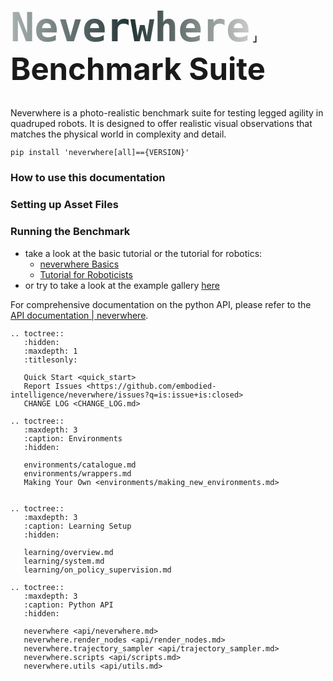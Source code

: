 <h1 class="full-width" style="font-size: 49px"><code style="font-size: 1.3em; background-clip: text; color: transparent; background-image: linear-gradient(to right, rgb(169 178 177), rgb(34 51 52), rgb(202 204 200));">Neverwhere</code> <span style="font-size: 0.3em; margin-left: -0.5em; margin-right:-0.4em;">｣</span> Benchmark Suite</h1>

<link rel="stylesheet" href="_static/title_resize.css">

Neverwhere is a photo-realistic benchmark suite for testing legged agility in quadruped robots. It is designed to offer realistic visual
observations that matches the physical world in complexity and detail.

```shell
pip install 'neverwhere[all]=={VERSION}'
```

### How to use this documentation

### Setting up Asset Files

### Running the Benchmark

- take a look at the basic tutorial or the tutorial for robotics:
    - [neverwhere Basics](environments/wrappers)
    - [Tutorial for Roboticists](environments/robotics)
- or try to take a look at the example gallery [here](examples/01_trimesh)

For comprehensive documentation on the python API, please refer to
the [API documentation | neverwhere](https://neverwhere.readthedocs.com/en/latest/api/neverwhere.html).

<!-- prettier-ignore-start -->

```{eval-rst}
.. toctree::
   :hidden:
   :maxdepth: 1
   :titlesonly:

   Quick Start <quick_start>
   Report Issues <https://github.com/embodied-intelligence/neverwhere/issues?q=is:issue+is:closed>
   CHANGE LOG <CHANGE_LOG.md>
   
.. toctree::
   :maxdepth: 3
   :caption: Environments 
   :hidden:
   
   environments/catalogue.md
   environments/wrappers.md
   Making Your Own <environments/making_new_environments.md>
   
   
.. toctree::
   :maxdepth: 3
   :caption: Learning Setup
   :hidden:
   
   learning/overview.md
   learning/system.md
   learning/on_policy_supervision.md

.. toctree::
   :maxdepth: 3
   :caption: Python API
   :hidden:
   
   neverwhere <api/neverwhere.md>
   neverwhere.render_nodes <api/render_nodes.md>
   neverwhere.trajectory_sampler <api/trajectory_sampler.md>
   neverwhere.scripts <api/scripts.md>
   neverwhere.utils <api/utils.md>
    
```
